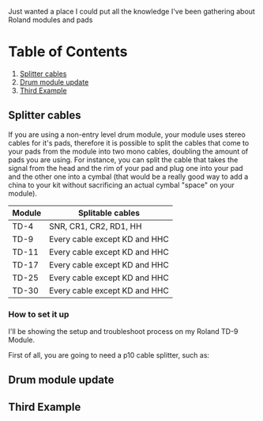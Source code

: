 Just wanted a place I could put all the knowledge I've been gathering about Roland modules and pads

# Table of Contents
1. [Splitter cables](#splitter-cables)
2. [Drum module update](#drum-module-update)
3. [Third Example](#third-example)

## Splitter cables
If you are using a non-entry level drum module, your module uses stereo cables for it's pads, therefore it is possible to split the cables that come to your pads from the module into two mono cables, doubling the amount of pads you are using. For instance, you can split the cable that takes the signal from the head and the rim of your pad and plug one into your pad and the other one into a cymbal (that would be a really good way to add a china to your kit without sacrificing an actual cymbal "space" on your module).


| Module | Splitable cables              |
|--------|-------------------------------|
| TD-4   | SNR, CR1, CR2, RD1, HH        |
| TD-9   | Every cable except KD and HHC |
| TD-11  | Every cable except KD and HHC |
| TD-17  | Every cable except KD and HHC |
| TD-25  | Every cable except KD and HHC |
| TD-30  | Every cable except KD and HHC |


### How to set it up
I'll be showing the setup and troubleshoot process on my Roland TD-9 Module.

First of all, you are going to need a p10 cable splitter, such as:
## Drum module update
## Third Example
